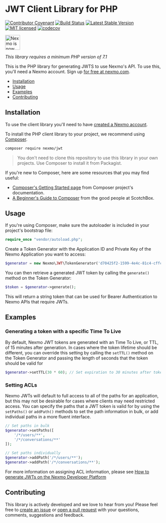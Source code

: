 JWT Client Library for PHP 
============================
[![Contributor Covenant](https://img.shields.io/badge/Contributor%20Covenant-v2.0%20adopted-ff69b4.svg)](CODE_OF_CONDUCT.md)
[![Build Status](https://api.travis-ci.org/Nexmo/nexmo-jwt-php.svg?branch=main)](https://travis-ci.org/Nexmo/nexmo-jwt-php)
[![Latest Stable Version](https://poser.pugx.org/nexmo/jwt/v/stable)](https://packagist.org/packages/nexmo/jwt)
[![MIT licensed](https://img.shields.io/badge/license-MIT-blue.svg)](./LICENSE.txt)
[![codecov](https://codecov.io/gh/Nexmo/nexmo-jwt/branch/master/graph/badge.svg)](https://codecov.io/gh/Nexmo/nexmo-jwt)

<img src="https://developer.nexmo.com/assets/images/Vonage_Nexmo.svg" height="48px" alt="Nexmo is now known as Vonage" />

*This library requires a minimum PHP version of 7.1*

This is the PHP library for generating JWTS to use Nexmo's API. To use this, you'll need a Nexmo account. Sign up [for free at 
nexmo.com][signup].

 * [Installation](#installation)
 * [Usage](#usage)
 * [Examples](#examples)
 * [Contributing](#contributing) 

Installation
------------

To use the client library you'll need to have [created a Nexmo account][signup]. 

To install the PHP client library to your project, we recommend using [Composer](https://getcomposer.org/).

```bash
composer require nexmo/jwt
```

> You don't need to clone this repository to use this library in your own projects. Use Composer to install it from Packagist.

If you're new to Composer, here are some resources that you may find useful:

* [Composer's Getting Started page](https://getcomposer.org/doc/00-intro.md) from Composer project's documentation.
* [A Beginner's Guide to Composer](https://scotch.io/tutorials/a-beginners-guide-to-composer) from the good people at ScotchBox.

Usage
-----

If you're using Composer, make sure the autoloader is included in your project's bootstrap file:

```php
require_once "vendor/autoload.php";
```

Create a Token Generator with the Application ID and Private Key of the Nexmo Application you want to access:

```php
$generator = new Nexmo\JWT\TokenGenerator('d70425f2-1599-4e4c-81c4-cffc66e49a12', file_get_contents('/path/to/private.key'));
```

You can then retrieve a generated JWT token by calling the `generate()` method on the Token Generator:

```php
$token = $generator->generate();
```

This will return a string token that can be used for Bearer Authentication to Nexmo APIs that require JWTs.

Examples
--------

### Generating a token with a specific Time To Live

By default, Nexmo JWT tokens are generated with an Time To Live, or TTL, of 15 minutes after generation. In cases where the token lifetime 
should be different, you can override this setting by calling the `setTTL()` method on the Token Generator and passing the length of seconds
that the token should be valid for

```php
$generator->setTTL(30 * 60); // Set expiration to 30 minutes after token creation
```

### Setting ACLs

Nexmo JWTs will default to full access to all of the paths for an application, but this may not be desirable for cases where clients
may need restricted access. You can specify the paths that a JWT token is valid for by using the `setPaths()` or `addPath()` methods
to set the path information in bulk, or add individual paths in a more fluent interface.

```php
// Set paths in bulk
$generator->setPaths([
    '/*/users/**',
    '/*/conversations/**'
]);

// Set paths individually
$generator->addPath('/*/users/**');
$generator->addPath('/*/conversations/**');
```

For more information on assigning ACL information, please see [How to generate JWTs
 on the Nexmo Developer Platform](https://developer.nexmo.com/conversation/guides/jwt-acl)

Contributing
------------

This library is actively developed and we love to hear from you! Please feel free to [create an issue][issues] or [open a pull request][pulls] with your questions, comments, suggestions and feedback.

[signup]: https://dashboard.nexmo.com/sign-up?utm_source=DEV_REL&utm_medium=github&utm_campaign=php-client-library
[license]: LICENSE.txt
[issues]: https://github.com/Nexmo/nexmo-jwt-php/issues
[pulls]: https://github.com/Nexmo/nexmo-jwt-php/pulls
